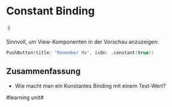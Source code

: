 # Constant Binding
🖇️

Sinnvoll, um View-Komponenten in der Vorschau anzuzeigen:

```swift
PushButton(title: "Remember Me", isOn: .constant(true))
```

## Zusammenfassung
- Wie macht man ein Konstantes Binding mit einem Test-Wert?

#learning unit#